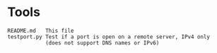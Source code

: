 # Tools

    README.md	This file
    testport.py	Test if a port is open on a remote server, IPv4 only
                (does not support DNS names or IPv6)


